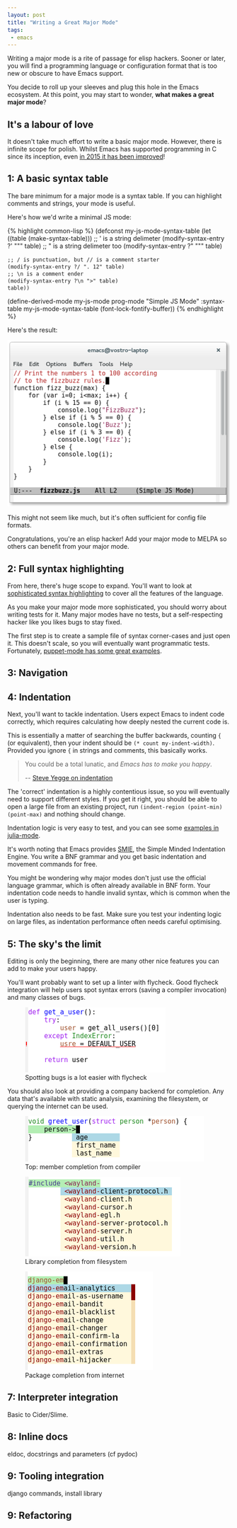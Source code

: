 ```yaml
--- 
layout: post
title: "Writing a Great Major Mode"
tags:
 - emacs
---
```


Writing a major mode is a rite of passage for elisp hackers. Sooner or
later, you will find a programming language or configuration format
that is too new or obscure to have Emacs support.

You decide to roll up your sleeves and plug this hole in the Emacs
ecosystem. At this point, you may start to wonder, **what makes a great
major mode**?

## It's a labour of love

It doesn't take much effort to write a basic major mode. However,
there is infinite scope for polish. Whilst Emacs has supported
programming in C since its inception, even
[in 2015 it has been improved](https://github.com/emacs-mirror/emacs/commits/master/lisp/progmodes/cc-mode.el)!

## 1: A basic syntax table

The bare minimum for a major mode is a syntax table. If you can
highlight comments and strings, your mode is useful.

Here's how we'd write a minimal JS mode:

{% highlight common-lisp %}
(defconst my-js-mode-syntax-table
  (let ((table (make-syntax-table)))
    ;; ' is a string delimeter
    (modify-syntax-entry ?' "\"" table)
    ;; " is a string delimeter too
    (modify-syntax-entry ?\" "\"" table)

    ;; / is punctuation, but // is a comment starter
    (modify-syntax-entry ?/ ". 12" table)
    ;; \n is a comment ender
    (modify-syntax-entry ?\n ">" table)
    table))

(define-derived-mode my-js-mode prog-mode "Simple JS Mode"
  :syntax-table my-js-mode-syntax-table
  (font-lock-fontify-buffer))
{% endhighlight %}

Here's the result:

<img src="/assets/simple_js_mode.png">

This might not seem like much, but it's often sufficient for config
file formats.

Congratulations, you're an elisp hacker! Add your major mode to MELPA
so others can benefit from your major mode.

## 2: Full syntax highlighting

From here, there's huge scope to expand. You'll want to look at
[sophisticated syntax highlighting](/blog/2014/09/27/the-definitive-guide-to-syntax-highlighting/)
to cover all the features of the language.

As you make your major mode more sophisticated, you should worry about
writing tests for it. Many major modes have no tests, but a
self-respecting hacker like you likes bugs to stay fixed.

The first step is to create a sample file of syntax corner-cases and
just open it. This doesn't scale, so you will eventually want
programmatic tests. Fortunately,
[puppet-mode has some great examples](https://github.com/lunaryorn/puppet-mode/blob/1813c7bc46f178aeab5d78d5268dda0dd756c305/test/puppet-mode-test.el#L107).

## 3: Navigation

## 4: Indentation

Next, you'll want to tackle indentation. Users expect Emacs to indent
code correctly, which requires calculating how deeply nested the
current code is.

This is essentially a matter of searching the buffer backwards, counting
`{` (or equivalent), then your indent should be `(* count my-indent-width)`.
Provided you ignore `{` in strings and comments, this basically works.

> You could be a total lunatic, and *Emacs has to make you happy*.
>
> -- [Steve Yegge on indentation](http://steve-yegge.blogspot.com/2008_03_01_archive.html)

The 'correct' indentation is a highly contentious issue, so you will
eventually need to support different styles. If you get it right, you
should be able to open a large file from an existing project, run
`(indent-region (point-min) (point-max)` and nothing should change.

Indentation logic is very easy to test, and you can see some
[examples in julia-mode](https://github.com/JuliaLang/julia/blob/76df7f48b3956de7d2eb07a15c995c9304d5361f/contrib/julia-mode.el#L441).

It's worth noting that Emacs provides [SMIE](https://www.gnu.org/software/emacs/manual/html_node/elisp/SMIE.html), the Simple Minded
Indentation Engine. You write a BNF grammar and you get basic
indentation and movement commands for free.

You might be wondering why major modes don't just use the official
language grammar, which is often already available in BNF
form. Your indentation code needs to handle invalid syntax, which is
common when the user is typing.

Indentation also needs to be fast. Make sure you test your indenting
logic on large files, as indentation performance often needs careful
optimising.

## 5: The sky's the limit

Editing is only the beginning, there are many other nice features you
can add to make your users happy.

You'll want probably want to set up a linter with flycheck. Good
flycheck integration will help users spot syntax errors (saving a
compiler invocation) and many classes of bugs.

<figure>
    <img src="/assets/flycheck_python.png">
    <figcaption>Spotting bugs is a lot easier with flycheck</figcaption>
</figure>

You should also look at providing a company backend for
completion. Any data that's available with static analysis, examining
the filesystem, or querying the internet can be used.

<figure>
    <img src="/assets/c_member_completion.png">
    <figcaption>Top: member completion from compiler<br>
    </figcaption>
</figure>

<figure>
    <img src="/assets/c_header_completion.png">
    <figcaption>Library completion from filesystem
    </figcaption>
</figure>

<figure>
    <img src="/assets/pip_library_completion.png">
    <figcaption>Package completion from internet
    </figcaption>
</figure>

## 7: Interpreter integration

Basic to Cider/Slime.

## 8: Inline docs

eldoc, docstrings and parameters (cf pydoc)

## 9: Tooling integration

django commands, install library

## 9: Refactoring

